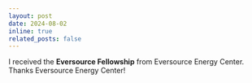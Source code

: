 ```yaml
---
layout: post
date: 2024-08-02
inline: true
related_posts: false
---
```


I received the **Eversource Fellowship** from Eversource Energy Center. Thanks Eversource Energy Center!
